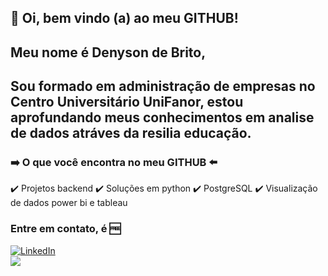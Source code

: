 ## 👋 Oi, bem vindo (a) ao meu GITHUB!
## Meu nome é Denyson de Brito,
## Sou formado em administração de empresas no Centro Universitário UniFanor, estou aprofundando meus conhecimentos em analise de dados atráves da resilia educação.

### :arrow_right:	 O que você encontra no meu GITHUB :arrow_left:	

:heavy_check_mark: Projetos backend
:heavy_check_mark: Soluções em python
:heavy_check_mark: PostgreSQL
:heavy_check_mark: Visualização de dados power bi e tableau

### Entre em contato, é :free:	

<a href="https://www.linkedin.com/in/denyson-analista-de-dados/">
        <img src="https://img.shields.io/badge/LinkedIn-blue?style=flat-square&logo=linkedin" alt="LinkedIn">
<br />
        
<a href="denysonbrito@gmail.com">
<img src="https://img.shields.io/badge/Gmail-D14836?style=for-the-badge&logo=gmail&logoColor=white">

